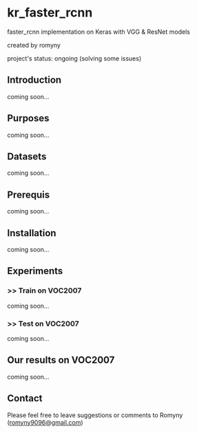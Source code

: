 # kr_faster_rcnn
faster_rcnn implementation on Keras with VGG &amp; ResNet models

created by romyny

project's status: ongoing (solving some issues)

## Introduction

coming soon...

## Purposes

coming soon...

## Datasets

coming soon...

## Prerequis

coming soon...

## Installation

coming soon...

## Experiments

### >> Train on VOC2007

coming soon...

### >> Test on VOC2007

coming soon...

## Our results on VOC2007

coming soon...

## Contact

Please feel free to leave suggestions or comments to Romyny (romyny9096@gmail.com)
